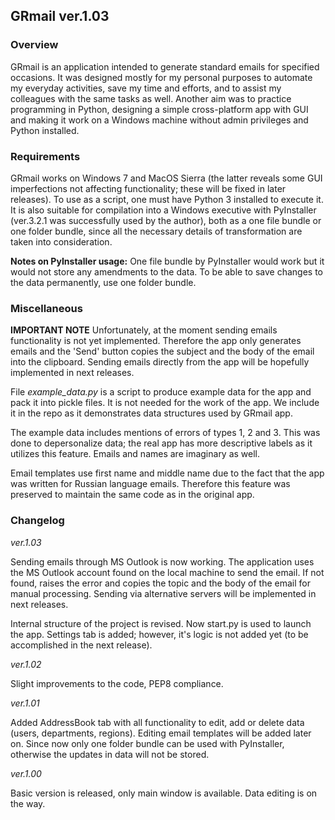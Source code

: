 ## GRmail ver.1.03

### Overview

GRmail is an application intended to generate standard emails for specified occasions. It was designed mostly for my personal purposes to automate my everyday activities, save my time and efforts, and to assist my colleagues with the same tasks as well. Another aim was to practice programming in Python, designing a simple cross-platform app with GUI and making it work on a Windows machine without admin privileges and Python installed.

### Requirements

GRmail works on Windows 7 and MacOS Sierra (the latter reveals some GUI imperfections not affecting functionality; these will be fixed in later releases). To use as a script, one must have Python 3 installed to execute it. It is also suitable for compilation into a Windows executive with PyInstaller (ver.3.2.1 was successfully used by the author), both as a one file bundle or one folder bundle, since all the necessary details of transformation are taken into consideration.

**Notes on PyInstaller usage:** One file bundle by PyInstaller would work but it would not store any amendments to the data. To be able to save changes to the data permanently, use one folder bundle.

### Miscellaneous

**IMPORTANT NOTE** Unfortunately, at the moment sending emails functionality is not yet implemented. Therefore the app only generates emails and the 'Send' button copies the subject and the body of the email into the clipboard. Sending emails directly from the app will be hopefully implemented in next releases.

File *example_data.py* is a script to produce example data for the app and pack it into pickle files. It is not needed for the work of the app. We include it in the repo as it demonstrates data structures used by GRmail app.

The example data includes mentions of errors of types 1, 2 and 3. This was done to depersonalize data; the real app has more descriptive labels as it utilizes this feature. Emails and names are imaginary as well.

Email templates use first name and middle name due to the fact that the app was written for Russian language emails. Therefore this feature was preserved to maintain the same code as in the original app.

### Changelog

*ver.1.03*

Sending emails through MS Outlook is now working. The application uses the MS Outlook account found on the local machine to send the email. If not found, raises the error and copies the topic and the body of the email for manual processing. Sending via alternative servers will be implemented in next releases.

Internal structure of the project is revised. Now start.py is used to launch the app. Settings tab is added; however, it's logic is not added yet (to be accomplished in the next release).

*ver.1.02*

Slight improvements to the code, PEP8 compliance.

*ver.1.01*

Added AddressBook tab with all functionality to edit, add or delete data (users, departments, regions). Editing email templates will be added later on. Since now only one folder bundle can be used with PyInstaller, otherwise the updates in data will not be stored.

*ver.1.00*

Basic version is released, only main window is available. Data editing is on the way.


